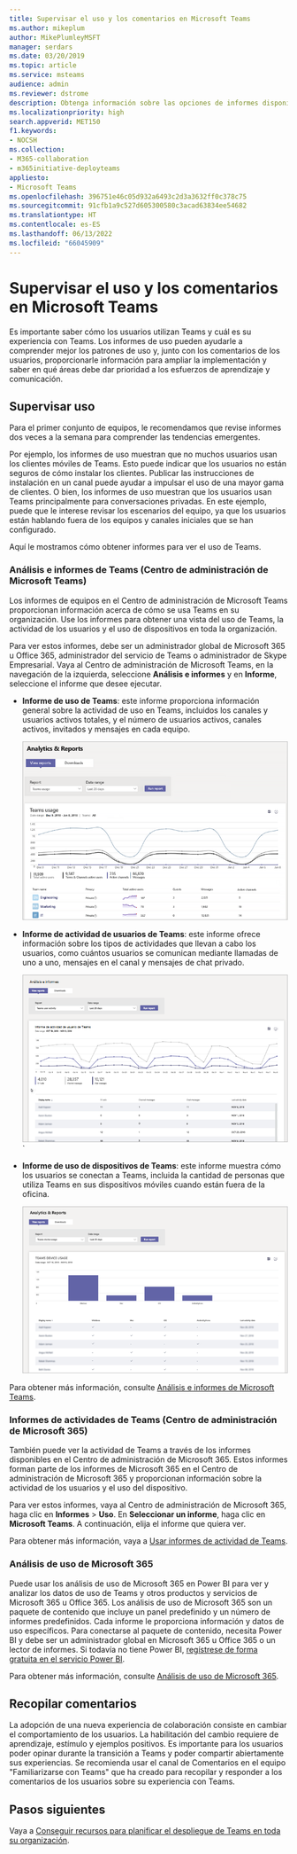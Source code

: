 ```yaml
---
title: Supervisar el uso y los comentarios en Microsoft Teams
ms.author: mikeplum
author: MikePlumleyMSFT
manager: serdars
ms.date: 03/20/2019
ms.topic: article
ms.service: msteams
audience: admin
ms.reviewer: dstrome
description: Obtenga información sobre las opciones de informes disponibles para ver cómo los usuarios usan Microsoft Teams y reunir información sobre las experiencias de los usuarios.
ms.localizationpriority: high
search.appverid: MET150
f1.keywords:
- NOCSH
ms.collection:
- M365-collaboration
- m365initiative-deployteams
appliesto:
- Microsoft Teams
ms.openlocfilehash: 396751e46c05d932a6493c2d3a3632ff0c378c75
ms.sourcegitcommit: 91cfb1a9c527d605300580c3acad63834ee54682
ms.translationtype: HT
ms.contentlocale: es-ES
ms.lasthandoff: 06/13/2022
ms.locfileid: "66045909"
---
```

# <a name="monitor-usage-and-feedback-in-microsoft-teams"></a>Supervisar el uso y los comentarios en Microsoft Teams
Es importante saber cómo los usuarios utilizan Teams y cuál es su experiencia con Teams. Los informes de uso pueden ayudarle a comprender mejor los patrones de uso y, junto con los comentarios de los usuarios, proporcionarle información para ampliar la implementación y saber en qué áreas debe dar prioridad a los esfuerzos de aprendizaje y comunicación.

## <a name="monitor-usage"></a>Supervisar uso
Para el primer conjunto de equipos, le recomendamos que revise informes dos veces a la semana para comprender las tendencias emergentes. 

Por ejemplo, los informes de uso muestran que no muchos usuarios usan los clientes móviles de Teams. Esto puede indicar que los usuarios no están seguros de cómo instalar los clientes. Publicar las instrucciones de instalación en un canal puede ayudar a impulsar el uso de una mayor gama de clientes. O bien, los informes de uso muestran que los usuarios usan Teams principalmente para conversaciones privadas. En este ejemplo, puede que le interese revisar los escenarios del equipo, ya que los usuarios están hablando fuera de los equipos y canales iniciales que se han configurado. 

Aquí le mostramos cómo obtener informes para ver el uso de Teams. 

### <a name="teams-analytics--reports-microsoft-teams-admin-center"></a>Análisis e informes de Teams (Centro de administración de Microsoft Teams)

Los informes de equipos en el Centro de administración de Microsoft Teams proporcionan información acerca de cómo se usa Teams en su organización. Use los informes para obtener una vista del uso de Teams, la actividad de los usuarios y el uso de dispositivos en toda la organización. 

Para ver estos informes, debe ser un administrador global de Microsoft 365 u Office 365, administrador del servicio de Teams o administrador de Skype Empresarial. Vaya al Centro de administración de Microsoft Teams, en la navegación de la izquierda, seleccione **Análisis e informes** y en **Informe**, seleccione el informe que desee ejecutar.

- **Informe de uso de Teams**: este informe proporciona información general sobre la actividad de uso en Teams, incluidos los canales y usuarios activos totales, y el número de usuarios activos, canales activos, invitados y mensajes en cada equipo. 

    ![Captura de pantalla de un informe de uso de Teams.](media/teams-reports-teams-usage.png "Captura de pantalla del informe de uso de Teams en el Centro de administración de Microsoft Teams")     
- **Informe de actividad de usuarios de Teams**: este informe ofrece información sobre los tipos de actividades que llevan a cabo los usuarios, como cuántos usuarios se comunican mediante llamadas de uno a uno, mensajes en el canal y mensajes de chat privado. 

    ![Captura de pantalla de un informe de actividad de usuario de Microsoft Teams.](media/teams-reports-user-activity.png "Captura de pantalla del informe de actividad de usuario de Teams en el Centro de administración de Microsoft Teams") 
`
- **Informe de uso de dispositivos de Teams**: este informe muestra cómo los usuarios se conectan a Teams, incluida la cantidad de personas que utiliza Teams en sus dispositivos móviles cuando están fuera de la oficina. 

    ![Captura de pantalla de un informe de uso de dispositivo en Teams.](media/teams-reports-device-usage.png "Captura de pantalla del informe de uso de dispositivo de Teams en el Centro de administración de Microsoft Teams")

Para obtener más información, consulte [Análisis e informes de Microsoft Teams](teams-analytics-and-reports/teams-reporting-reference.md). 

### <a name="teams-activity-reports-microsoft-365-admin-center"></a>Informes de actividades de Teams (Centro de administración de Microsoft 365)
También puede ver la actividad de Teams a través de los informes disponibles en el Centro de administración de Microsoft 365. Estos informes forman parte de los informes de Microsoft 365 en el Centro de administración de Microsoft 365 y proporcionan información sobre la actividad de los usuarios y el uso del dispositivo. 

Para ver estos informes, vaya al Centro de administración de Microsoft 365, haga clic en **Informes** > **Uso**. En **Seleccionar un informe**, haga clic en **Microsoft Teams**. A continuación, elija el informe que quiera ver.

Para obtener más información, vaya a [Usar informes de actividad de Teams](teams-activity-reports.md).

### <a name="microsoft-365-usage-analytics"></a>Análisis de uso de Microsoft 365

Puede usar los análisis de uso de Microsoft 365 en Power BI para ver y analizar los datos de uso de Teams y otros productos y servicios de Microsoft 365 u Office 365. Los análisis de uso de Microsoft 365 son un paquete de contenido que incluye un panel predefinido y un número de informes predefinidos. Cada informe le proporciona información y datos de uso específicos. Para conectarse al paquete de contenido, necesita Power BI y debe ser un administrador global en Microsoft 365 u Office 365 o un lector de informes. Si todavía no tiene Power BI, [regístrese de forma gratuita en el servicio Power BI](https://powerbi.microsoft.com). 

Para obtener más información, consulte [Análisis de uso de Microsoft 365](https://support.office.com/article/Microsoft-365-usage-analytics-77ff780d-ab19-4553-adea-09cb65ad0f1f). 

## <a name="gather-feedback"></a>Recopilar comentarios
La adopción de una nueva experiencia de colaboración consiste en cambiar el comportamiento de los usuarios. La habilitación del cambio requiere de aprendizaje, estímulo y ejemplos positivos. Es importante para los usuarios poder opinar durante la transición a Teams y poder compartir abiertamente sus experiencias. Se recomienda usar el canal de Comentarios en el equipo "Familiarizarse con Teams" que ha creado para recopilar y responder a los comentarios de los usuarios sobre su experiencia con Teams. 

## <a name="next-steps"></a>Pasos siguientes
Vaya a [Conseguir recursos para planificar el despliegue de Teams en toda su organización](get-started-with-teams-resources-for-org-wide-rollout.md).

